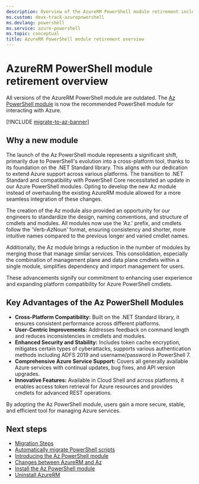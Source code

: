 ```yaml
---
description: Overview of the AzureRM PowerShell module retirement including steps and tools for migrating Azure PowerShell scripts from AzureRM to the Az PowerShell module.
ms.custom: devx-track-azurepowershell
ms.devlang: powershell
ms.service: azure-powershell
ms.topic: conceptual
title: AzureRM PowerShell module retirement overview
---
```


# AzureRM PowerShell module retirement overview

All versions of the AzureRM PowerShell module are outdated. The [Az PowerShell
module](install-azure-powershell.md) is now the recommended PowerShell module for interacting with
Azure.

[!INCLUDE [migrate-to-az-banner](../../includes/migrate-to-az-banner.md)]

## Why a new module

The launch of the Az PowerShell module represents a significant shift, primarily due to PowerShell's
evolution into a cross-platform tool, thanks to its foundation on the .NET Standard library. This
aligns with our dedication to extend Azure support across various platforms. The transition to .NET
Standard and compatibility with PowerShell Core necessitated an update in our Azure PowerShell
modules. Opting to develop the new Az module instead of overhauling the existing AzureRM module
allowed for a more seamless integration of these changes.

The creation of the Az module also provided an opportunity for our engineers to standardize the
design, naming conventions, and structure of cmdlets and modules. All modules now use the 'Az.'
prefix, and cmdlets follow the 'Verb-AzNoun' format, ensuring consistency and shorter, more
intuitive names compared to the previous longer and varied cmdlet names.

Additionally, the Az module brings a reduction in the number of modules by merging those that manage
similar services. This consolidation, especially the combination of management plane and data plane
cmdlets within a single module, simplifies dependency and import management for users.

These advancements signify our commitment to enhancing user experience and expanding platform
compatibility for Azure PowerShell cmdlets.

## Key Advantages of the Az PowerShell Modules

- **Cross-Platform Compatibility:** Built on the .NET Standard library, it ensures consistent
  performance across different platforms.
- **User-Centric Improvements:** Addresses feedback on command length and reduces inconsistencies in
  cmdlets and modules.
- **Enhanced Security and Stability:** Includes token cache encryption, mitigates certain types of
  cyberattacks, supports various authentication methods including ADFS 2019 and username/password in
  PowerShell 7.
- **Comprehensive Azure Service Support:** Covers all generally available Azure services with
  continual updates, bug fixes, and API version upgrades.
- **Innovative Features:** Available in Cloud Shell and across platforms, it enables access token
  retrieval for Azure resources and provides cmdlets for advanced REST operations.

By adopting the Az PowerShell module, users gain a more secure, stable, and efficient tool for
managing Azure services.

## Next steps

- [Migration Steps](migrate-from-azurerm-to-az.md)
- [Automatically migrate PowerShell scripts](quickstart-migrate-azurerm-to-az-automatically.md)
- [Introducing the Az PowerShell module](new-azureps-module-az.md)
- [Changes between AzureRM and Az](migrate-az-1.0.0.md)
- [Install the Az PowerShell module](install-azure-powershell.md)
- [Uninstall AzureRM](uninstall-az-ps.md#uninstall-the-azurerm-module)
